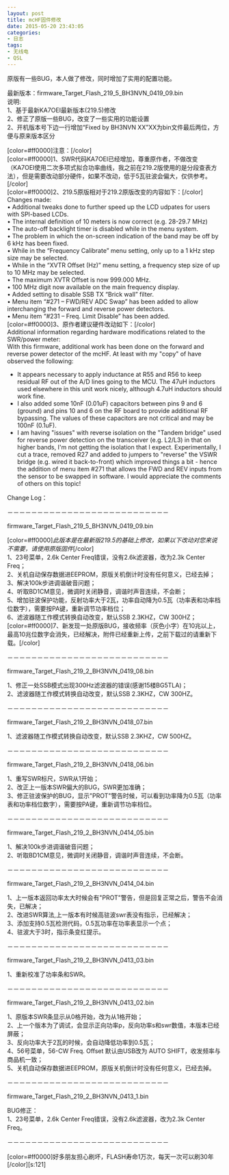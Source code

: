 ```yaml
---
layout: post
title: mcHF固件修改
date: 2015-05-20 23:43:05
categories:
- 日志
tags:
- 无线电
- QSL
---
```

原版有一些BUG，本人做了修改，同时增加了实用的配置功能。    

最新版本：firmware_Target_Flash_219_5_BH3NVN_0419_09.bin    
说明:    
1、基于最新KA7OEI最新版本(219.5)修改    
2、修正了原版一些BUG，改变了一些实用的功能设置    
2、开机版本号下边一行增加“Fixed by BH3NVN XX”XX为bin文件最后两位，方便与原来版本区分    
 
[color=#ff0000]注意：[/color]    
[color=#ff0000]1、SWR代码KA7OEI已经增加，尊重原作者，不做改变（KA7OEI使用二次多项式拟合功率曲线，我之前在219.2版使用的是分段查表方法），但是需要改动部分硬件，如果不改动，低于5瓦驻波会偏大，仅供参考。[/color]    
[color=#ff0000]2、219.5原版相对于219.2原版改变的内容如下：[/color]    
Changes made:     
• Additional tweaks done to further speed up the LCD udpates for users with SPI-based LCDs.    
• The internal definition of 10 meters is now correct (e.g. 28-29.7 MHz)    
• The auto-off backlight timer is disabled while in the menu system.    
• The problem in which the on-screen indication of the band may be off by 6 kHz has been fixed.    
• While in the “Frequency Calibrate” menu setting, only up to a 1 kHz step size may be selected.    
• While in the “XVTR Offset (Hz)” menu setting, a frequency step size of up to 10 MHz may be selected.    
• The maximum XVTR Offset is now 999.000 MHz.    
• 100 MHz digit now available on the main frequency display.    
• Added setting to disable SSB TX “Brick wall” filter.    
• Menu item “#271 – FWD/REV ADC Swap” has been added to allow interchanging the forward and
reverse power detectors.    
• Menu item “#231 – Freq. Limit Disable” has been added.    
[color=#ff0000]3、原作者建议硬件改动如下：[/color]    
Additional information regarding hardware modifications related to the SWR/power meter:    
With this firmware, additional work has been done on the forward and reverse power detector of the mcHF.  At least with my "copy" of have observed the following:    
- It appears necessary to apply inductance at R55 and R56 to keep residual RF out of the A/D lines going to the MCU.  The 47uH inductors used elsewhere in this unit work nicely, although 4.7uH inductors should work fine.    
- I also added some 10nF (0.01uF) capacitors between pins 9 and 6 (ground) and pins 10 and 6 on the RF board to provide additional RF bypassing.  The values of these capacitors are not critical and may be 100nF (0.1uF).    
- I am having "issues" with reverse isolation on the "Tandem bridge" used for reverse power detection on the transceiver (e.g. L2/L3) in that on higher bands, I'm not getting the isolation that I expect.  Experimentally, I cut a trace, removed R27 and added to jumpers to "reverse" the VSWR bridge (e.g. wired it back-to-front) which improved things a bit - hence the addition of menu item #271 that allows the FWD and REV inputs from the sensor to be swapped in software.  I would appreciate the comments of others on this topic!    
 
Change Log：    
 
－－－－－－－－－－－－－－－－－－－－－－－－－－－
 
firmware_Target_Flash_219_5_BH3NVN_0419_09.bin
 
[color=#ff0000]*此版本是在最新版219.5的基础上修改，如果以下改动对您来说不需要，请使用原版固件*[/color]    
1、23号菜单，2.6k Center Freq错误，没有2.6k滤波器，改为2.3k Center Freq；    
2、关机自动保存数据进EEPROM，原版关机倒计时没有任何意义，已经去掉；    
3、解决100k步进调谐破音问题；    
4、听取BD1CM意见，微调时关闭静音，调谐时声音连续，不会断；    
5、增加驻波保护功能，反射功率大于2瓦，功率自动降为0.5瓦（功率表和功率档位数字），需要按PA键，重新调节功率档位；    
6、滤波器随工作模式转换自动改变，默认SSB 2.3KHZ，CW 300HZ；    
[color=#ff0000]7、新发现一处原版BUG，接收频率（灰色小字）在10兆以上，最高10兆位数字会消失，已经解决，附件已经重新上传，之前下载过的请重新下载。[/color]    
 
－－－－－－－－－－－－－－－－－－－－－－－－－－－
 
firmware_Target_Flash_219_2_BH3NVN_0419_08.bin    
 
1、修正一处SSB模式出现300Hz滤波器的错误(感谢15楼BG5TLA)；    
2、滤波器随工作模式转换自动改变，默认SSB 2.3KHZ，CW 300HZ。    
 
－－－－－－－－－－－－－－－－－－－－－－－－－－－
 
firmware_Target_Flash_219_2_BH3NVN_0418_07.bin    
 
1、滤波器随工作模式转换自动改变，默认SSB 2.3KHZ，CW 500HZ。     
 
－－－－－－－－－－－－－－－－－－－－－－－－－－－
 
firmware_Target_Flash_219_2_BH3NVN_0418_06.bin    
 
1、重写SWR标尺，SWR从1开始；    
2、改正上一版本SWR偏大的BUG，SWR更加准确；    
3、修正驻波保护的BUG，显示"PROT"警告时候，可以看到功率降为0.5瓦（功率表和功率档位数字），需要按PA键，重新调节功率档位。    
 
－－－－－－－－－－－－－－－－－－－－－－－－－－－
 
firmware_Target_Flash_219_2_BH3NVN_0414_05.bin        
 
1、解决100k步进调谐破音问题；    
2、听取BD1CM意见，微调时关闭静音，调谐时声音连续，不会断。    
 
－－－－－－－－－－－－－－－－－－－－－－－－－－－
 
firmware_Target_Flash_219_2_BH3NVN_0414_04.bin    
 
1、上一版本返回功率太大时候会有"PROT"警告，但是回复正常之后，警告不会消失，已解决；    
2、改进SWR算法,上一版本有时候高驻波swr表没有指示，已经解决；    
3、添加支持0.5瓦检测代码，0.5瓦功率在功率表显示一个点；    
4、驻波大于3时，指示条变红提示。    
 
－－－－－－－－－－－－－－－－－－－－－－－－－－－
 
firmware_Target_Flash_219_2_BH3NVN_0413_03.bin    
 
1、重新校准了功率条和SWR。    
 
－－－－－－－－－－－－－－－－－－－－－－－－－－－
 
firmware_Target_Flash_219_2_BH3NVN_0413_02.bin    
 
1、原版本SWR条显示从0格开始，改为从1格开始；    
2、上一个版本为了调试，会显示正向功率p，反向功率s和swr数值，本版本已经屏蔽；    
3、反向功率大于2瓦的时候，会自动降低功率到0.5瓦；    
4、56号菜单，56-CW Freq. Offset 默认由USB改为 AUTO SHIFT，收发频率与商品机一致；    
5、关机自动保存数据进EEPROM，原版关机倒计时没有任何意义，已经去掉。    
 
－－－－－－－－－－－－－－－－－－－－－－－－－－－
 
firmware_Target_Flash_219_2_BH3NVN_0413_1.bin    
 
BUG修正：    
1、23号菜单，2.6k Center Freq错误，没有2.6k滤波器，改为2.3k Center Freq。    
 
－－－－－－－－－－－－－－－－－－－－－－－－－－－
 
 
 [color=#ff0000]好多朋友担心刷坏，FLASH寿命1万次，每天一次可以刷30年[/color][s:121]
 
 
 
 
 
